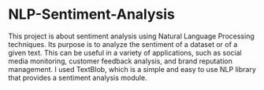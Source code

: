 # NLP-Sentiment-Analysis

This project is about sentiment analysis using Natural Language Processing techniques. Its purpose is to analyze the sentiment of a dataset or of a given text. This can be useful in a variety of applications, such as social media monitoring, customer feedback analysis, and brand reputation management.
I used TextBlob, which is a simple and easy to use NLP library that provides a sentiment analysis module.